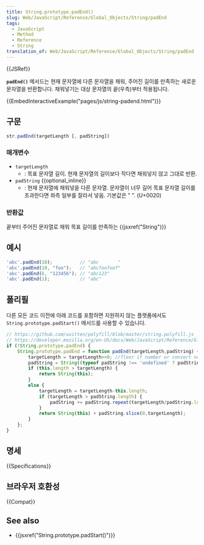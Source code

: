 ```yaml
---
title: String.prototype.padEnd()
slug: Web/JavaScript/Reference/Global_Objects/String/padEnd
tags:
  - JavaScript
  - Method
  - Reference
  - String
translation_of: Web/JavaScript/Reference/Global_Objects/String/padEnd
---
```

{{JSRef}}

**`padEnd()`** 메서드는 현재 문자열에 다른 문자열을 채워, 주어진 길이를 만족하는 새로운 문자열을 반환합니다. 채워넣기는 대상 문자열의 끝(우측)부터 적용됩니다.

{{EmbedInteractiveExample("pages/js/string-padend.html")}}

## 구문

```js
str.padEnd(targetLength [, padString])
```

### 매개변수

- `targetLength`
  - : 목표 문자열 길이. 현재 문자열의 길이보다 작다면 채워넣지 않고 그대로 반환.
- `padString` {{optional_inline}}
  - : 현재 문자열에 채워넣을 다른 문자열. 문자열이 너무 길어 목표 문자열 길이를 초과한다면 좌측 일부를 잘라서 넣음. 기본값은 " ". (U+0020)

### 반환값

끝부터 주어진 문자열로 채워 목표 길이를 만족하는 {{jsxref("String")}}

## 예시

```js
'abc'.padEnd(10);          // "abc       "
'abc'.padEnd(10, "foo");   // "abcfoofoof"
'abc'.padEnd(6, "123456"); // "abc123"
'abc'.padEnd(1);           // "abc"
```

## 폴리필

다른 모든 코드 이전에 아래 코드를 포함하면 지원하지 않는 플랫폼에서도 `String.prototype.padStart()` 메서드를 사용할 수 있습니다.

```js
// https://github.com/uxitten/polyfill/blob/master/string.polyfill.js
// https://developer.mozilla.org/en-US/docs/Web/JavaScript/Reference/Global_Objects/String/padEnd
if (!String.prototype.padEnd) {
    String.prototype.padEnd = function padEnd(targetLength,padString) {
        targetLength = targetLength>>0; //floor if number or convert non-number to 0;
        padString = String((typeof padString !== 'undefined' ? padString : ' '));
        if (this.length > targetLength) {
            return String(this);
        }
        else {
            targetLength = targetLength-this.length;
            if (targetLength > padString.length) {
                padString += padString.repeat(targetLength/padString.length); //append to original to ensure we are longer than needed
            }
            return String(this) + padString.slice(0,targetLength);
        }
    };
}
```

## 명세

{{Specifications}}

## 브라우저 호환성

{{Compat}}

## See also

- {{jsxref("String.prototype.padStart()")}}
